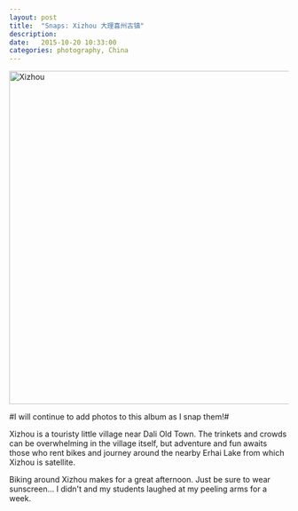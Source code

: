 ```yaml
---
layout: post
title:  "Snaps: Xizhou 大理喜州古镇"
description: 
date:   2015-10-20 10:33:00
categories: photography, China
---
```


<a data-flickr-embed="true"  href="https://www.flickr.com/photos/136459740@N03/albums/72157660099552062" title="Xizhou"><img src="https://farm1.staticflickr.com/762/21395030223_58e3369b1c_c.jpg" width="800" height="600" alt="Xizhou"></a><script async src="//embedr.flickr.com/assets/client-code.js" charset="utf-8"></script>

#I will continue to add photos to this album as I snap them!#

Xizhou is a touristy little village near Dali Old Town. The trinkets and crowds can be overwhelming in the village itself, but adventure and fun awaits those who rent bikes and journey around the nearby Erhai Lake from which Xizhou is satellite.

Biking around Xizhou makes for a great afternoon. Just be sure to wear sunscreen... I didn't and my students laughed at my peeling arms for a week.